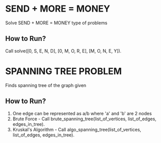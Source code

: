 SEND + MORE = MONEY
===================
Solve SEND + MORE = MONEY type of problems

How to Run?
------------
Call solve([0, S, E, N, D], [0, M, O, R, E], [M, O, N, E, Y]).

SPANNING TREE PROBLEM
=====================
Finds spanning tree of the graph given

How to Run?
------------
1. One edge can be represented as a/b where 'a' and 'b' are 2 nodes
2. Brute Force - Call brute_spanning_tree(list_of_vertices, list_of_edges, edges_in_tree).
3. Kruskal's Algorithm - Call algo_spanning_tree(list_of_vertices, list_of_edges, edges_in_tree).